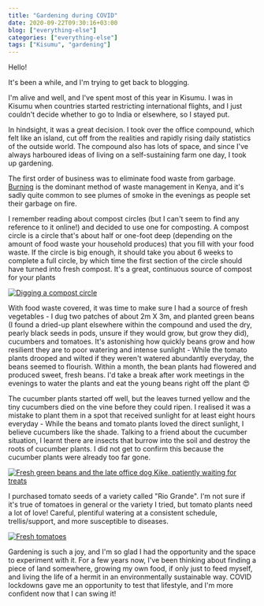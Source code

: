 ```yaml
---
title: "Gardening during COVID"
date: 2020-09-22T09:30:16+03:00
blog: ["everything-else"]
categories: ["everything-else"]
tags: ["Kisumu", "gardening"]
---
```


Hello!

It's been a while, and I'm trying to get back to blogging.

I'm alive and well, and I've spent most of this year in Kisumu. I was in Kisumu when countries started restricting international flights, and I just couldn't decide whether to go to India or elsewhere, so I stayed put.

In hindsight, it was a great decision. I took over the office compound, which felt like an island, cut off from the realities and rapidly rising daily statistics of the outside world. The compound also has lots of space, and since I've always harboured ideas of living on a self-sustaining farm one day, I took up gardening.

The first order of business was to eliminate food waste from garbage. [Burning](https://www.standardmedia.co.ke/commentary/article/2001305795/why-we-must-urgently-stop-burning-our-waste) is the dominant method of waste management in Kenya, and it's sadly quite common to see plumes of smoke in the evenings as people set their garbage on fire.

I remember reading about compost circles (but I can't seem to find any reference to it online!) and decided to use one for composting. A compost circle is a circle that's about half or one-foot deep (depending on the amount of food waste your household produces) that you fill with your food waste. If the circle is big enough, it should take you about 6 weeks to complete a full circle, by which time the first section of the circle should have turned into fresh compost. It's a great, continuous source of compost for your plants

[![Digging a compost circle](/images/blog/2020-09-22-gardening/compost-circle.jpg)](/images/blog/2020-09-22-gardening/compost-circle.jpg)

With food waste covered, it was time to make sure I had a source of fresh vegetables - I dug two patches of about 2m X 3m, and planted green beans (I found a dried-up plant elsewhere within the compound and used the dry, pearly black seeds in pods, unsure if they would grow, but grow they did), cucumbers and tomatoes. It's astonishing how quickly beans grow and how resilient they are to poor watering and intense sunlight - While the tomato plants drooped and wilted if they weren't watered abundantly everyday, the beans seemed to flourish. Within a month, the bean plants had flowered and produced sweet, fresh beans. I'd take a break after work meetings in the evenings to water the plants and eat the young beans right off the plant 😍

The cucumber plants started off well, but the leaves turned yellow and the tiny cucumbers died on the vine before they could ripen. I realised it was a mistake to plant them in a spot that received sunlight for at least eight hours everyday - While the beans and tomato plants loved the direct sunlight, I believe cucumbers like the shade. Talking to a friend about the cucumber situation, I learnt there are insects that burrow into the soil and destroy the roots of cucumber plants. I did not get to confirm this because the cucumber plants were already too far gone.

[![Fresh green beans and the late office dog Kike, patiently waiting for treats](/images/blog/2020-09-22-gardening/beans.jpg)](/images/blog/2020-09-22-gardening/beans.jpg)

I purchased tomato seeds of a variety called "Rio Grande". I'm not sure if it's true of tomatoes in general or the variety I tried, but tomato plants need a lot of love! Careful, plentiful watering at a consistent schedule, trellis/support, and more susceptible to diseases.

[![Fresh tomatoes](/images/blog/2020-09-22-gardening/tomatoes.jpg)](/images/blog/2020-09-22-gardening/tomatoes.jpg)

Gardening is such a joy, and I'm so glad I had the opportunity and the space to experiment with it. For a few years now, I've been thinking about finding a piece of land somewhere, growing my own food, if only just to feed myself, and living the life of a hermit in an environmentally sustainable way. COVID lockdowns gave me an opportunity to test that lifestyle, and I'm more confident now that I can swing it!